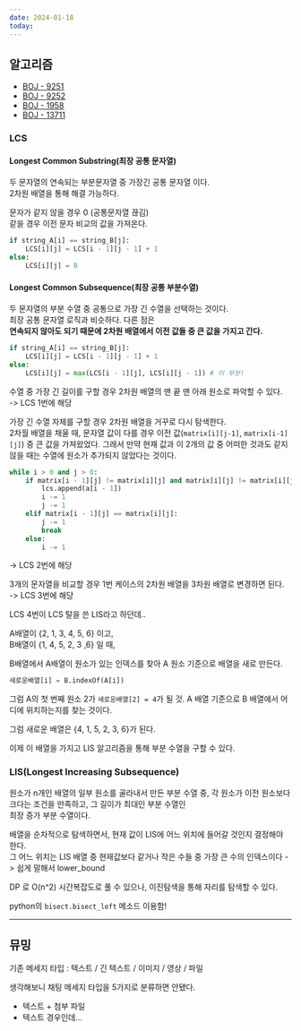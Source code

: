 ```yaml
---
date: 2024-01-18
today:
---
```

## 알고리즘
- [BOJ - 9251](https://www.acmicpc.net/problem/9251) 
- [BOJ - 9252](https://www.acmicpc.net/problem/9252)
- [BOJ - 1958](https://www.acmicpc.net/problem/1958)
- [BOJ - 13711](https://www.acmicpc.net/problem/13711)

### LCS
#### Longest Common Substring(최장 공통 문자열)
두 문자열의 연속되는 부분문자열 중 가장긴 공통 문자열 이다.  
2차원 배열을 통해 해결 가능하다.  

문자가 같지 않을 경우 0 (공통문자열 끊김)  
같을 경우 이전 문자 비교의 값을 가져온다.
```python
if string_A[i] == string_B[j]:
	LCS[i][j] = LCS[i - 1][j - 1] + 1
else:
	LCS[i][j] = 0
```

#### Longest Common Subsequence(최장 공통 부분수열)
두 문자열의 부분 수열 중 공통으로 가장 긴 수열을 선택하는 것이다.  
최장 공통 문자열 로직과 비슷하다. 다른 점은   
**연속되지 않아도 되기 때문에 2차원 배열에서 이전 값들 중 큰 값을 가지고 간다.**

```python
if string_A[i] == string_B[j]:
	LCS[i][j] = LCS[i - 1][j - 1] + 1
else:
	LCS[i][j] = max(LCS[i - 1][j], LCS[i][j - 1]) # 이 부분!
```

수열 중 가장 긴 길이를 구할 경우 2차원 배열의 맨 끝 맨 아래 원소로 파악할 수 있다.    
-> LCS 1번에 해당   


가장 긴 수열 자체를 구할 경우 2차원 배열을 거꾸로 다시 탐색한다.   
2차월 배열을 채울 때, 문자열 값이 다를 경우 이전 값(`matrix[i][j-1]`, `matrix[i-1][j]`) 중 큰 값을 가져왔었다. 그래서 만약 현재 값과 이 2개의 값 중 어떠한 것과도 같지 않을 때는 수열에 원소가 추가되지 않았다는 것이다.
```python
while i > 0 and j > 0:
	if matrix[i - 1][j] != matrix[i][j] and matrix[i][j] != matrix[i][j - 1]:
		lcs.append(a[i - 1])
		i -= 1
		j -= 1
	elif matrix[i - 1][j] == matrix[i][j]:
		j -= 1
		break
	else:
		i -= 1
```

-> LCS 2번에 해당  

3개의 문자열을 비교할 경우 1번 케이스의 2차원 배열을 3차원 배열로 변경하면 된다.   
-> LCS 3번에 해당



LCS 4번이 LCS 탈을 쓴 LIS라고 하던데..

A배열이 {2, 1, 3, 4, 5, 6} 이고,    
B배열이 {1, 4, 5, 2, 3 ,6} 일 때,  

B배열에서 A배열이 원소가 있는 인덱스를 찾아 A 원소 기준으로 배열을 새로 만든다.

```python
새로운배열[i] = B.indexOf(A[i])
```
그럼 A의 첫 번째 원소 2가 `새로운배열[2] = 4`가 될 것.
A 배열 기준으로 B 배열에서 어디에 위치하는지를 찾는 것이다.

그럼 새로운 배열은
{4, 1, 5, 2, 3, 6}가 된다.

이제 이 배열을 가지고 LIS 알고리즘을 통해 부분 수열을 구할 수 있다.

### LIS(Longest Increasing Subsequence)
원소가 n개인 배열의 일부 원소를 골라내서 만든 부분 수열 중, 각 원소가 이전 원소보다 크다는 조건을 만족하고, 그 길이가 최대인 부분 수열인   
최장 증가 부분 수열이다.  

배열을 순차적으로 탐색하면서, 현재 값이 LIS에 어느 위치에 들어갈 것인지 결정해야 한다.   
그 어느 위치는 LIS 배열 중 현재값보다 같거나 작은 수들 중 가장 큰 수의 인덱스이다 -> 쉽게 말해서 lower_bound


DP 로 O(n^2) 시간복잡도로 풀 수 있으나, 이진탐색을 통해 자리를 탐색할 수 있다.

python의 `bisect.bisect_left` 메소드 이용함!




---

## 뮤밍

기존 메세지 타입 : 텍스트 / 긴 텍스트 / 이미지 / 영상 / 파일

생각해보니 채팅 메세지 타입을 5가지로 분류하면 안됐다.  
- 텍스트 + 첨부 파일
- 텍스트
경우인데...



